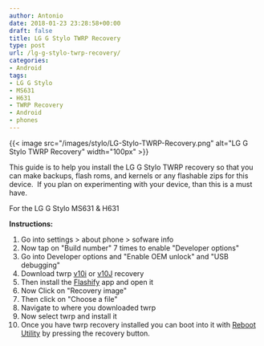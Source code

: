 ```yaml
---
author: Antonio
date: 2018-01-23 23:28:58+00:00
draft: false
title: LG G Stylo TWRP Recovery
type: post
url: /lg-g-stylo-twrp-recovery/
categories:
- Android
tags:
- LG G Stylo
- MS631
- H631
- TWRP Recovery
- Android
- phones
---
```


{{< image src="/images/stylo/LG-Stylo-TWRP-Recovery.png" alt="LG G Stylo TWRP Recovery" width="100px" >}}

This guide is to help you install the LG G Stylo TWRP recovery so that you can make backups, flash roms, and kernels or any flashable zips for this device.  If you plan on experimenting with your device, than this is a must have.

<!--more-->

For the LG G Stylo MS631 & H631

**Instructions:**

1. Go into settings > about phone > sofware info
2. Now tap on "Build number" 7 times to enable "Developer options"
3. Go into Developer options and "Enable OEM unlock" and "USB debugging"
4. Download twrp <a href="http://forum.xda-developers.com/showpost.php?p=61617167&postcount=515" target="_blank">v10i</a> or <a href="http://androidforums.com/threads/h631-ms631-twrp-2-8-7-0-touch-recovery-lg-g-stylo.926967/page-3#post-7093724" target="_blank">v10J</a> recovery
5. Then install the <a href="https://play.google.com/store/apps/details?id=com.cgollner.flashify" target="_blank">Flashify</a> app and open it
6. Now Click on "Recovery image"
7. Then click on "Choose a file"
8. Navigate to where you downloaded twrp
9. Now select twrp and install it
10. Once you have twrp recovery installed you can boot into it with <a href="https://play.google.com/store/apps/details?id=gt.reboot.utility" target="_blank">Reboot Utility</a> by pressing the recovery button.
